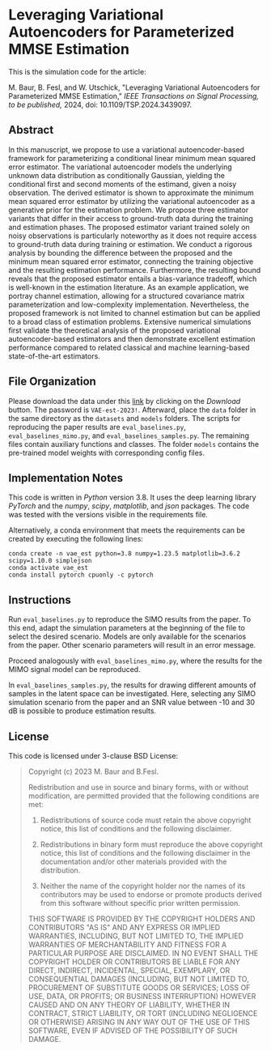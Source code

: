 # Leveraging Variational Autoencoders for Parameterized MMSE Estimation

This is the simulation code for the article:

M. Baur, B. Fesl, and W. Utschick, "Leveraging Variational Autoencoders for Parameterized MMSE Estimation," *IEEE Transactions on Signal Processing, to be published,* 2024, doi: 10.1109/TSP.2024.3439097.

## Abstract
In this manuscript, we propose to use a variational autoencoder-based framework for parameterizing a conditional linear minimum mean squared error estimator. The variational autoencoder models the underlying unknown data distribution as conditionally Gaussian, yielding the conditional first and second moments of the estimand, given a noisy observation. The derived estimator is shown to approximate the minimum mean squared error estimator by utilizing the variational autoencoder as a generative prior for the estimation problem. We propose three estimator variants that differ in their access to ground-truth data during the training and estimation phases. The proposed estimator variant trained solely on noisy observations is particularly noteworthy as it does not require access to ground-truth data during training or estimation. We conduct a rigorous analysis by bounding the difference between the proposed and the minimum mean squared error estimator, connecting the training objective and the resulting estimation performance. Furthermore, the resulting bound reveals that the proposed estimator entails a bias-variance tradeoff, which is well-known in the estimation literature. As an example application, we portray channel estimation, allowing for a structured covariance matrix parameterization and low-complexity implementation. Nevertheless, the proposed framework is not limited to channel estimation but can be applied to a broad class of estimation problems. Extensive numerical simulations first validate the theoretical analysis of the proposed variational autoencoder-based estimators and then demonstrate excellent estimation performance compared to related classical and machine learning-based state-of-the-art estimators.

## File Organization
Please download the data under this [link](https://syncandshare.lrz.de/getlink/fiRHpKeiMJ5hGTHPu8XuEF/data) by clicking on the _Download_ button. The password is `VAE-est-2023!`. Afterward, place the `data` folder in the same directory as the `datasets` and `models` folders.
The scripts for reproducing the paper results are `eval_baselines.py`, `eval_baselines_mimo.py`, and `eval_baselines_samples.py`. The remaining files contain auxiliary functions and classes. The folder `models` contains the pre-trained model weights with corresponding config files.

## Implementation Notes
This code is written in _Python_ version 3.8. It uses the deep learning library _PyTorch_ and the _numpy_, _scipy_, _matplotlib_, and _json_ packages. The code was tested with the versions visible in the requirements file.

Alternatively, a conda environment that meets the requirements can be created by executing the following lines:
```
conda create -n vae_est python=3.8 numpy=1.23.5 matplotlib=3.6.2 scipy=1.10.0 simplejson
conda activate vae_est  
conda install pytorch cpuonly -c pytorch
```

## Instructions
Run `eval_baselines.py` to reproduce the SIMO results from the paper. To this end, adapt the simulation parameters at the beginning of the file to select the desired scenario. Models are only available for the scenarios from the paper. Other scenario parameters will result in an error message.

Proceed analogously with `eval_baselines_mimo.py`, where the results for the MIMO signal model can be reproduced.

In `eval_baselines_samples.py`, the results for drawing different amounts of samples in the latent space can be investigated. Here, selecting any SIMO simulation scenario from the paper and an SNR value between -10 and 30 dB is possible to produce estimation results.

## License
This code is licensed under 3-clause BSD License:

>Copyright (c) 2023 M. Baur and B.Fesl.
>
>Redistribution and use in source and binary forms, with or without modification, are permitted provided that the following conditions are met:
>
>1. Redistributions of source code must retain the above copyright notice, this list of conditions and the following disclaimer.
>
>2. Redistributions in binary form must reproduce the above copyright notice, this list of conditions and the following disclaimer in the documentation and/or other materials provided with the distribution.
>
>3. Neither the name of the copyright holder nor the names of its contributors may be used to endorse or promote products derived from this software without specific prior written permission.
>
>THIS SOFTWARE IS PROVIDED BY THE COPYRIGHT HOLDERS AND CONTRIBUTORS "AS IS" AND ANY EXPRESS OR IMPLIED WARRANTIES, INCLUDING, BUT NOT LIMITED TO, THE IMPLIED WARRANTIES OF MERCHANTABILITY AND FITNESS FOR A PARTICULAR PURPOSE ARE DISCLAIMED. IN NO EVENT SHALL THE COPYRIGHT HOLDER OR CONTRIBUTORS BE LIABLE FOR ANY DIRECT, INDIRECT, INCIDENTAL, SPECIAL, EXEMPLARY, OR CONSEQUENTIAL DAMAGES (INCLUDING, BUT NOT LIMITED TO, PROCUREMENT OF SUBSTITUTE GOODS OR SERVICES; LOSS OF USE, DATA, OR PROFITS; OR BUSINESS INTERRUPTION) HOWEVER CAUSED AND ON ANY THEORY OF LIABILITY, WHETHER IN CONTRACT, STRICT LIABILITY, OR TORT (INCLUDING NEGLIGENCE OR OTHERWISE) ARISING IN ANY WAY OUT OF THE USE OF THIS SOFTWARE, EVEN IF ADVISED OF THE POSSIBILITY OF SUCH DAMAGE.
